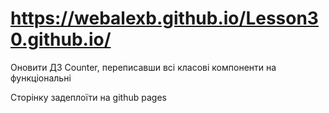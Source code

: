 # https://webalexb.github.io/Lesson30.github.io/

Оновити ДЗ Counter, переписавши всі класові компоненти на функціональні

Сторінку задеплоїти на github pages